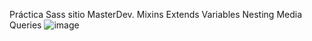 Práctica Sass sitio MasterDev.
Mixins
Extends
Variables
Nesting
Media Queries
![image](https://github.com/jemelgar/DHFE1C17Sass_MasterDev/assets/84332715/6f6a56da-8652-49ac-9e0c-e677861da43e)
